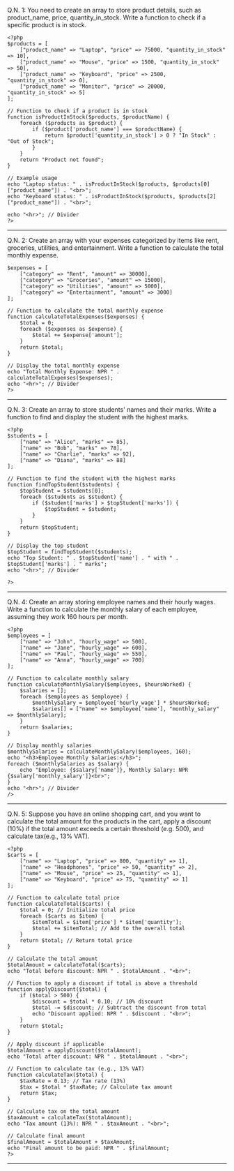 
Q.N. 1: You need to create an array to store product details, such as product_name, price, quantity_in_stock. 
Write a function to check if a specific product is in stock.
```
<?php
$products = [
    ["product_name" => "Laptop", "price" => 75000, "quantity_in_stock" => 10],
    ["product_name" => "Mouse", "price" => 1500, "quantity_in_stock" => 50],
    ["product_name" => "Keyboard", "price" => 2500, "quantity_in_stock" => 0],
    ["product_name" => "Monitor", "price" => 20000, "quantity_in_stock" => 5]
];

// Function to check if a product is in stock
function isProductInStock($products, $productName) {
    foreach ($products as $product) {
        if ($product['product_name'] === $productName) {
            return $product['quantity_in_stock'] > 0 ? "In Stock" : "Out of Stock";
        }
    }
    return "Product not found";
}

// Example usage
echo "Laptop status: " . isProductInStock($products, $products[0]["product_name"]) . "<br>";
echo "Keyboard status: " . isProductInStock($products, $products[2]["product_name"]) . "<br>";

echo "<hr>"; // Divider
?>
```
---


Q.N. 2: Create an array with your expenses categorized by items like rent, groceries, utilities, and entertainment. Write a function to calculate the total monthly expense.

```
$expenses = [
    ["category" => "Rent", "amount" => 30000],
    ["category" => "Groceries", "amount" => 15000],
    ["category" => "Utilities", "amount" => 5000],
    ["category" => "Entertainment", "amount" => 3000]
];

// Function to calculate the total monthly expense
function calculateTotalExpenses($expenses) {
    $total = 0;
    foreach ($expenses as $expense) {
        $total += $expense['amount'];
    }
    return $total;
}

// Display the total monthly expense
echo "Total Monthly Expense: NPR " . calculateTotalExpenses($expenses);
echo "<hr>"; // Divider
?>
```
---

Q.N. 3: Create an array to store students' names and their marks. Write a function to
find and display the student with the highest marks.

```
<?php
$students = [
    ["name" => "Alice", "marks" => 85],
    ["name" => "Bob", "marks" => 78],
    ["name" => "Charlie", "marks" => 92],
    ["name" => "Diana", "marks" => 88]
];

// Function to find the student with the highest marks
function findTopStudent($students) {
    $topStudent = $students[0];
    foreach ($students as $student) {
        if ($student['marks'] > $topStudent['marks']) {
            $topStudent = $student;
        }
    }
    return $topStudent;
}

// Display the top student
$topStudent = findTopStudent($students);
echo "Top Student: " . $topStudent['name'] . " with " . $topStudent['marks'] . " marks";
echo "<hr>"; // Divider

?>
```
---

Q.N. 4: Create an array storing employee names and their hourly wages. Write a
function to calculate the monthly salary of each employee, assuming they work 160
hours per month.

```
<?php
$employees = [
    ["name" => "John", "hourly_wage" => 500],
    ["name" => "Jane", "hourly_wage" => 600],
    ["name" => "Paul", "hourly_wage" => 550],
    ["name" => "Anna", "hourly_wage" => 700]
];

// Function to calculate monthly salary
function calculateMonthlySalary($employees, $hoursWorked) {
    $salaries = [];
    foreach ($employees as $employee) {
        $monthlySalary = $employee['hourly_wage'] * $hoursWorked;
        $salaries[] = ["name" => $employee['name'], "monthly_salary" => $monthlySalary];
    }
    return $salaries;
}

// Display monthly salaries
$monthlySalaries = calculateMonthlySalary($employees, 160);
echo "<h3>Employee Monthly Salaries:</h3>";
foreach ($monthlySalaries as $salary) {
    echo "Employee: {$salary['name']}, Monthly Salary: NPR {$salary['monthly_salary']}<br>";
}
echo "<hr>"; // Divider
/>
```
---

Q.N. 5: Suppose you have an online shopping cart, and you want to calculate the total
amount for the products in the cart, apply a discount (10%) if the total amount
exceeds a certain threshold (e.g. 500), and calculate tax(e.g., 13% VAT).

```
<?php
$carts = [
    ["name" => "Laptop", "price" => 800, "quantity" => 1],
    ["name" => "Headphones", "price" => 50, "quantity" => 2],
    ["name" => "Mouse", "price" => 25, "quantity" => 1],
    ["name" => "Keyboard", "price" => 75, "quantity" => 1]
];

// Function to calculate total price
function calculateTotal($carts) {
    $total = 0; // Initialize total price
    foreach ($carts as $item) {
        $itemTotal = $item['price'] * $item['quantity'];
        $total += $itemTotal; // Add to the overall total
    }
    return $total; // Return total price
}

// Calculate the total amount
$totalAmount = calculateTotal($carts);
echo "Total before discount: NPR " . $totalAmount . "<br>";

// Function to apply a discount if total is above a threshold
function applyDiscount($total) {
    if ($total > 500) {
        $discount = $total * 0.10; // 10% discount
        $total -= $discount; // Subtract the discount from total
        echo "Discount applied: NPR " . $discount . "<br>";
    }
    return $total;
}

// Apply discount if applicable
$totalAmount = applyDiscount($totalAmount);
echo "Total after discount: NPR " . $totalAmount . "<br>";

// Function to calculate tax (e.g., 13% VAT)
function calculateTax($total) {
    $taxRate = 0.13; // Tax rate (13%)
    $tax = $total * $taxRate; // Calculate tax amount
    return $tax;
}

// Calculate tax on the total amount
$taxAmount = calculateTax($totalAmount);
echo "Tax amount (13%): NPR " . $taxAmount . "<br>";

// Calculate final amount
$finalAmount = $totalAmount + $taxAmount;
echo "Final amount to be paid: NPR " . $finalAmount;
?>
```
---